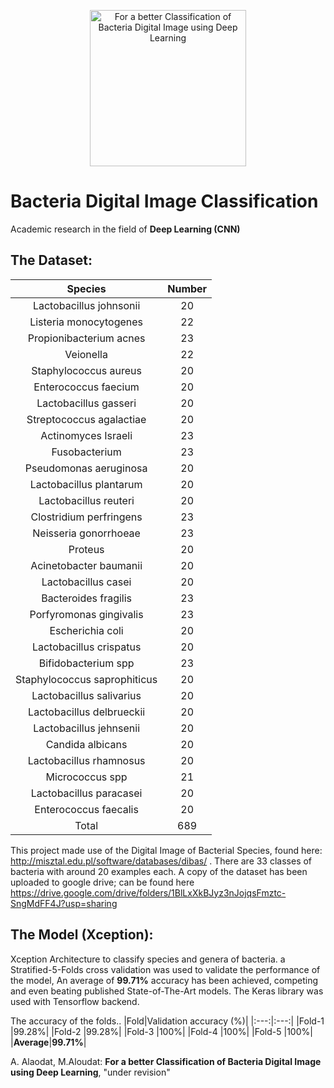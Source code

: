 <p align="center">
  <img src="assets/Lactobacillus.crispatus_0001.tif" raw="true" alt="For a better Classification of Bacteria Digital Image using Deep Learning"
       width="250">
 </p>
 
# Bacteria Digital Image Classification

Academic research in the field of **Deep Learning (CNN)**

## The Dataset:


|Species|Number|
|:---:|:---:|
|Lactobacillus johnsonii|20|
|Listeria monocytogenes|22|
|Propionibacterium acnes|23|
|Veionella|22|
|Staphylococcus aureus|20|
|Enterococcus faecium|20|
|Lactobacillus gasseri|20|
|Streptococcus agalactiae|20|
|Actinomyces Israeli|23|
|Fusobacterium|23|
|Pseudomonas aeruginosa|20|
|Lactobacillus plantarum|20|
|Lactobacillus reuteri|20|
|Clostridium perfringens|23|
|Neisseria gonorrhoeae|23|
|Proteus|20|
|Acinetobacter baumanii|20|
|Lactobacillus casei|20|
|Bacteroides fragilis|23|
|Porfyromonas gingivalis|23|
|Escherichia coli|20|
|Lactobacillus crispatus|20|
|Bifidobacterium spp|23|
|Staphylococcus saprophiticus|20|
|Lactobacillus salivarius|20|
|Lactobacillus delbrueckii|20|
|Lactobacillus jehnsenii|20|
|Candida albicans|20|
|Lactobacillus rhamnosus|20|
|Micrococcus spp|21|
|Lactobacillus paracasei|20|
|Enterococcus faecalis|20|
|Total|689|

This project made use of the Digital Image of Bacterial Species, found here: http://misztal.edu.pl/software/databases/dibas/ . There are 33 classes of bacteria with around 20 examples each. A copy of the dataset has been uploaded to google drive; can be found here https://drive.google.com/drive/folders/1BlLxXkBJyz3nJojqsFmztc-SngMdFF4J?usp=sharing 

## The Model (Xception):
Xception Architecture to classify species and genera of bacteria. a Stratified-5-Folds cross validation was used to validate the performance of the model, An average of **99.71%** accuracy has been achieved, competing and even beating published State-of-The-Art models. The Keras library was used with Tensorflow backend.

The accuracy of the folds..
|Fold|Validation accuracy (%)|
|:---:|:---:|
|Fold-1 |99.28%|
|Fold-2 |99.28%|
|Fold-3 |100%|
|Fold-4 |100%|
|Fold-5 |100%|
|**Average**|**99.71%**|

A. Alaodat, M.Aloudat: **For a better Classification of Bacteria Digital Image using Deep Learning**, "under revision"
